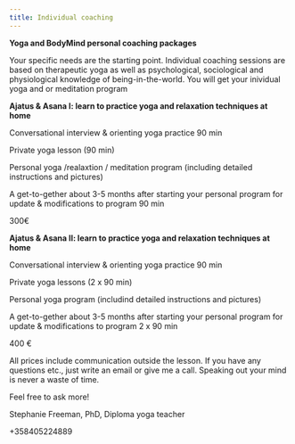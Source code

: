 ```yaml
---
title: Individual coaching
---
```


**Yoga and BodyMind personal coaching packages**

Your specific needs are the starting point. Individual coaching sessions are based on therapeutic yoga as well as psychological, sociological and physiological knowledge of being-in-the-world. You will get your inividual yoga and or meditation program

**Ajatus & Asana I: learn to practice yoga and relaxation techniques at home**

Conversational interview & orienting yoga practice 90 min

Private yoga lesson (90 min)

Personal yoga /realaxtion / meditation program (including detailed instructions and pictures)

A get-to-gether about 3-5 months after starting your personal program for update & modifications to program 90 min

300€


**Ajatus & Asana II: learn to practice yoga and relaxation techniques at home**

Conversational interview & orienting yoga practice 90 min

Private yoga lessons (2 x 90 min)

Personal yoga program (includind detailed instructions and pictures)

A get-to-gether about 3-5 months after starting your personal program for update & modifications to program  2 x 90 min

400 €

All prices include communication outside the lesson. If you have any questions etc., just write an email or give me a call. Speaking out your mind is never a waste of time.

Feel free to ask more!

Stephanie Freeman, PhD, Diploma yoga teacher

+358405224889


